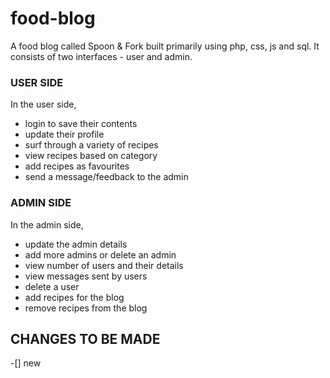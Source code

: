 # food-blog

A food blog called Spoon & Fork built primarily using php, css, js and sql.
It consists of two interfaces - user and admin.

### USER SIDE 

In the user side, 
- login to save their contents
- update their profile
- surf through a variety of recipes 
- view recipes based on category
- add recipes as favourites
- send a message/feedback to the admin


### ADMIN SIDE

In the admin side,
- update the admin details
- add more admins or delete an admin
- view number of users and their details
- view messages sent by users
- delete a user
- add recipes for the blog
- remove recipes from the blog

## CHANGES TO BE MADE
-[] new
